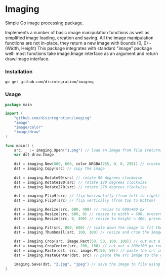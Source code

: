 # Imaging

Simple Go image processing package. 

Implements a number of basic image manipulation functions as well as simplified image loading, creation and saving. 
All the image manipulation functions are not in-place, they return a new image with bounds (0, 0) - (Width, Height)
This package integrates with standard "image" package well: most functions take image.Image interface as an argument 
and return draw.Image interface.

### Installation

    go get github.com/disintegration/imaging
    
### Usage

```go
package main

import (
    "github.com/disintegration/imaging"
    "image"
    "image/color"
    "image/draw"   
)

func main() {
    src, _ := imaging.Open("1.png") // load an image from file (returns image.Image interface)
    var dst draw.Image
    
    dst = imaging.New(800, 600, color.NRGBA(255, 0, 0, 255)) // create a new 800x600px image filled with red color
    dst = imaging.Copy(src) // copy the image
    
    dst = imaging.Rotate90(src) // rotate 90 degrees clockwise 
    dst = imaging.Rotate180(src) // rotate 180 degrees clockwise
    dst = imaging.Rotate270(src) // rotate 270 degrees clockwise

    dst = imaging.FlipH(src) // flip horizontally (from left to right)
    dst = imaging.FlipV(src) // flip vertically (from top to bottom)

    dst = imaging.Resize(src, 600, 400) // resize to 600x400 px    
    dst = imaging.Resize(src, 600, 0) // resize to width = 600, preserve the image aspect ratio
    dst = imaging.Resize(src, 0, 400) // resize to height = 400, preserve the image aspect ratio

    dst = imaging.Fit(src, 800, 600) // scale down the image to fit the given maximum width and height
    dst = imaging.Thumbnail(src, 100, 100) // resize and crop the image to make a 100x100 thumbnail
    
    dst = imaging.Crop(src, image.Rect(50, 50, 100, 100)) // cut out a rectangular region from the image
    dst = imaging.CropCenter(src, 200, 100) // cut out a 200x100 px region from the center of the image
    dst = imaging.Paste(dst, src, image.Pt(50, 50)) // paste the src image to the dst image at the given position
    dst = imaging.PasteCenter(dst, src) // paste the src image to the center of the dst image

    imaging.Save(dst, "2.jpg", "jpeg") // save the image to file using jpeg format
}
```
